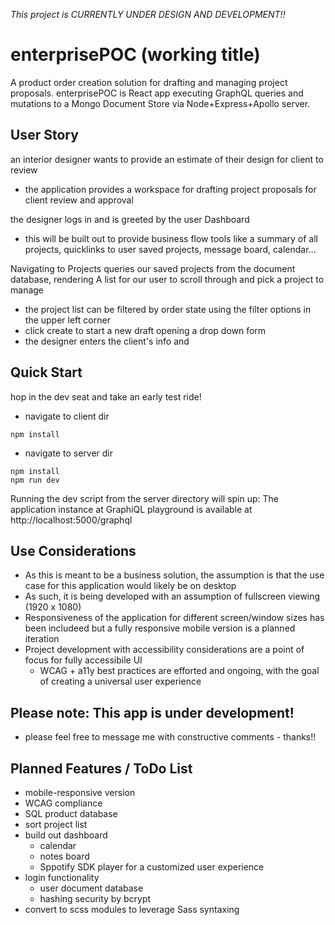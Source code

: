 *This project is CURRENTLY UNDER DESIGN AND DEVELOPMENT!!*

# enterprisePOC (working title)
A product order creation solution for drafting and managing project proposals.
enterprisePOC is React app executing GraphQL queries and mutations to a Mongo Document Store via Node+Express+Apollo server.

## User Story
an interior designer wants to provide an estimate of their design for client to review
- the application provides a workspace for drafting project proposals for client review and approval

the designer logs in and is greeted by the user Dashboard
- this will be built out to provide business flow tools like a summary of all projects, quicklinks to user saved projects, message board, calendar...

Navigating to Projects queries our saved projects from the document database, rendering A list for our user to scroll through and pick a project to manage
- the project list can be filtered by order state using the filter options in the upper left corner
- click create to start a new draft opening a drop down form
- the designer enters the client's info and 


## Quick Start
hop in the dev seat and take an early test ride!

- navigate to client dir
```
npm install

```

- navigate to server dir
```
npm install
npm run dev

```

Running the dev script from the server directory will spin up:
The application instance at 
GraphiQL playground is available at http://localhost:5000/graphql

## Use Considerations
- As this is meant to be a business solution, the assumption is that the use case for this application would likely be on desktop 
- As such, it is being developed with an assumption of fullscreen viewing (1920 x 1080) 
- Responsiveness of the application for different screen/window sizes has been includeed but a fully responsive mobile version is a planned iteration
- Project development with accessibility considerations are a point of focus for fully accessibile UI
  - WCAG + a11y best practices are efforted and ongoing, with the goal of creating a universal user experience 


## Please note: This app is under development!
- please feel free to message me with  constructive comments - thanks!!


## Planned Features / ToDo List
- mobile-responsive version
- WCAG compliance
- SQL product database
- sort project list
- build out dashboard         
  - calendar
  - notes board
  - Sppotify SDK player for a customized user experience
- login functionality 
  - user document database
  - hashing security by bcrypt
- convert to scss modules to leverage Sass syntaxing
